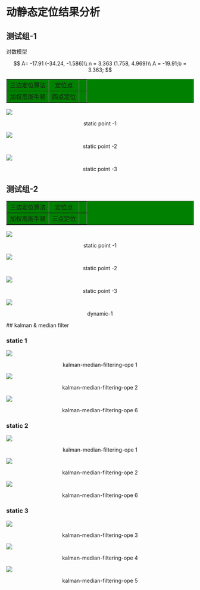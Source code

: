 # 动静态定位结果分析

## 测试组-1

对数模型

$$
A= -17.91  (-34.24, -1.586)\\
n = 3.363  (1.758, 4.969)\\
A = -19.91;b = 3.363;
$$


<table border="1" bgcolor="green">
<tr>
<td align="center">三边定位算法</td>
<td align="center">定位点</td>
<td align="center">&nbsp</td>
</tr>
<tr>
<td align="center">加权高斯牛顿</td>
<td align="center">四点定位</td>
<td align="center">&nbsp</td>
</tr>
</table>

<div>
    <img src="img/temp-location/location-static-1-1.png">
    <p align="center"> static point -1 </p>
</div>
<div>
    <img src="img/temp-location/location-static-1-2.png">
    <p align="center"> static point -2 </p>
</div>
<div>
    <img src="img/temp-location/location-static-1-3.png">
    <p align="center"> static point -3 </p>
</div>

## 测试组-2

<table border="1" bgcolor="green">
<tr>
<td align="center">三边定位算法</td>
<td align="center">定位点</td>
<td align="center">&nbsp</td>
</tr>
<tr>
<td align="center">加权高斯牛顿</td>
<td align="center">三点定位</td>
<td align="center">&nbsp</td>
</tr>
</table>
<div>
    <img src="img/temp-location/location-static-2-1.png">
    <p align="center"> static point -1 </p>
</div>
<div>
    <img src="img/temp-location/location-static-2-2.png">
    <p align="center"> static point -2 </p>
</div>
<div>
    <img src="img/temp-location/location-static-2-3.png">
    <p align="center"> static point -3 </p>
</div>
<div>
    <img src="img/temp-location/dynamic-1.png">
    <p align="center"> dynamic-1 </p>
</div>
## kalman & median filter

### static 1

<div>
    <img src="img/kalman-median-filtering-1-ope1.png">
    <p align="center"> kalman-median-filtering-ope 1 </p>
</div>
<div>
    <img src="img/kalman-median-filtering-1-ope2.png">
    <p align="center"> kalman-median-filtering-ope 2 </p>
</div>
<div>
    <img src="img/kalman-median-filtering-1-ope6.png">
    <p align="center"> kalman-median-filtering-ope 6 </p>
</div>

### static 2 

<div>
    <img src="img/kalman-median-filtering-2-ope1.png">
    <p align="center"> kalman-median-filtering-ope 1 </p>
</div>
<div>
    <img src="img/kalman-median-filtering-2-ope2.png">
    <p align="center"> kalman-median-filtering-ope 2 </p>
</div>
<div>
    <img src="img/kalman-median-filtering-2-ope6.png">
    <p align="center"> kalman-median-filtering-ope 6 </p>
</div>

### static 3

<div>
    <img src="img/kalman-median-filtering-3-ope3.png">
    <p align="center"> kalman-median-filtering-ope 3 </p>
</div>
<div>
    <img src="img/kalman-median-filtering-3-ope4.png">
    <p align="center"> kalman-median-filtering-ope 4 </p>
</div>
<div>
    <img src="img/kalman-median-filtering-3-ope5.png">
    <p align="center"> kalman-median-filtering-ope 5 </p>
</div>

 
